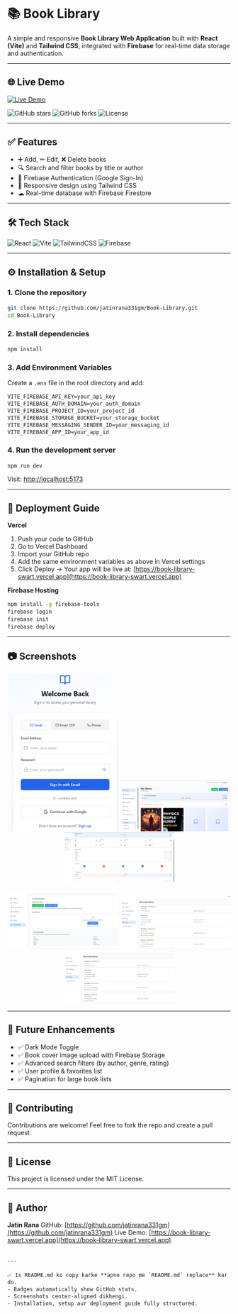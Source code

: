 # 📚 Book Library

A simple and responsive **Book Library Web Application** built with **React (Vite)** and **Tailwind CSS**, integrated with **Firebase** for real-time data storage and authentication.

---

## 🌐 Live Demo
[![Live Demo](https://img.shields.io/badge/Live%20Demo-Book%20Library-brightgreen?style=for-the-badge&logo=vercel)](https://book-library-swart.vercel.app)

![GitHub stars](https://img.shields.io/github/stars/jatinrana331gm/Book-Library?style=social)
![GitHub forks](https://img.shields.io/github/forks/jatinrana331gm/Book-Library?style=social)
![License](https://img.shields.io/badge/License-MIT-blue)

---

## ✅ Features
- ➕ Add, ✏ Edit, ❌ Delete books
- 🔍 Search and filter books by title or author
- 🔐 Firebase Authentication (Google Sign-In)
- 📱 Responsive design using Tailwind CSS
- ☁ Real-time database with Firebase Firestore

---

## 🛠 Tech Stack
![React](https://img.shields.io/badge/React-20232A?style=for-the-badge&logo=react&logoColor=61DAFB)
![Vite](https://img.shields.io/badge/Vite-646CFF?style=for-the-badge&logo=vite&logoColor=white)
![TailwindCSS](https://img.shields.io/badge/Tailwind_CSS-38B2AC?style=for-the-badge&logo=tailwind-css&logoColor=white)
![Firebase](https://img.shields.io/badge/Firebase-ffca28?style=for-the-badge&logo=firebase&logoColor=black)

---

## ⚙️ Installation & Setup

### 1. Clone the repository
```bash
git clone https://github.com/jatinrana331gm/Book-Library.git
cd Book-Library
````

### 2. Install dependencies

```bash
npm install
```

### 3. Add Environment Variables

Create a `.env` file in the root directory and add:

```
VITE_FIREBASE_API_KEY=your_api_key
VITE_FIREBASE_AUTH_DOMAIN=your_auth_domain
VITE_FIREBASE_PROJECT_ID=your_project_id
VITE_FIREBASE_STORAGE_BUCKET=your_storage_bucket
VITE_FIREBASE_MESSAGING_SENDER_ID=your_messaging_id
VITE_FIREBASE_APP_ID=your_app_id
```

### 4. Run the development server

```bash
npm run dev
```

Visit: [http://localhost:5173](http://localhost:5173)

---

## 🚀 Deployment Guide

**Vercel**

1. Push your code to GitHub
2. Go to Vercel Dashboard
3. Import your GitHub repo
4. Add the same environment variables as above in Vercel settings
5. Click Deploy → Your app will be live at:
   [https://book-library-swart.vercel.app](https://book-library-swart.vercel.app)

**Firebase Hosting**

```bash
npm install -g firebase-tools
firebase login
firebase init
firebase deploy
```

---

## 📷 Screenshots

<p align="center">
  <img src="https://raw.githubusercontent.com/jatinrana331gm/Book-Library/main/screenshots/1.png" width="250" />
  <img src="https://raw.githubusercontent.com/jatinrana331gm/Book-Library/main/screenshots/2.png" width="250" />
  <img src="https://raw.githubusercontent.com/jatinrana331gm/Book-Library/main/screenshots/3.png" width="250" />
</p>

<p align="center">
  <img src="https://raw.githubusercontent.com/jatinrana331gm/Book-Library/main/screenshots/4.png" width="250" />
  <img src="https://raw.githubusercontent.com/jatinrana331gm/Book-Library/main/screenshots/5.png" width="250" />
  <img src="https://raw.githubusercontent.com/jatinrana331gm/Book-Library/main/screenshots/6.png" width="250" />
</p>

---

## 🔮 Future Enhancements

* ✅ Dark Mode Toggle
* ✅ Book cover image upload with Firebase Storage
* ✅ Advanced search filters (by author, genre, rating)
* ✅ User profile & favorites list
* ✅ Pagination for large book lists

---

## 🤝 Contributing

Contributions are welcome!
Feel free to fork the repo and create a pull request.

---

## 📄 License

This project is licensed under the MIT License.

---

## 👤 Author

**Jatin Rana**
GitHub: [https://github.com/jatinrana331gm](https://github.com/jatinrana331gm)
Live Demo: [https://book-library-swart.vercel.app](https://book-library-swart.vercel.app)

```

---

✅ Is README.md ko copy karke **apne repo me `README.md` replace** kar do.  
- Badges automatically show GitHub stats.  
- Screenshots center-aligned dikhengi.  
- Installation, setup aur deployment guide fully structured.  

